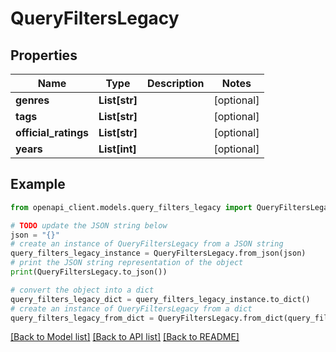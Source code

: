 # QueryFiltersLegacy


## Properties

Name | Type | Description | Notes
------------ | ------------- | ------------- | -------------
**genres** | **List[str]** |  | [optional] 
**tags** | **List[str]** |  | [optional] 
**official_ratings** | **List[str]** |  | [optional] 
**years** | **List[int]** |  | [optional] 

## Example

```python
from openapi_client.models.query_filters_legacy import QueryFiltersLegacy

# TODO update the JSON string below
json = "{}"
# create an instance of QueryFiltersLegacy from a JSON string
query_filters_legacy_instance = QueryFiltersLegacy.from_json(json)
# print the JSON string representation of the object
print(QueryFiltersLegacy.to_json())

# convert the object into a dict
query_filters_legacy_dict = query_filters_legacy_instance.to_dict()
# create an instance of QueryFiltersLegacy from a dict
query_filters_legacy_from_dict = QueryFiltersLegacy.from_dict(query_filters_legacy_dict)
```
[[Back to Model list]](../README.md#documentation-for-models) [[Back to API list]](../README.md#documentation-for-api-endpoints) [[Back to README]](../README.md)


